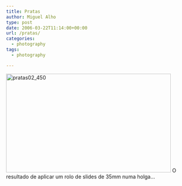 ```yaml
---
title: Pratas
author: Miguel Alho
type: post
date: 2006-03-22T11:14:00+00:00
url: /pratas/
categories:
  - photography
tags:
  - photography

---
```

<img src="http://static.flickr.com/45/116296776_ae54de7755.jpg" width="450" height="270" alt="pratas02_450" />  
O resultado de aplicar um rolo de slides de 35mm numa holga&#8230;